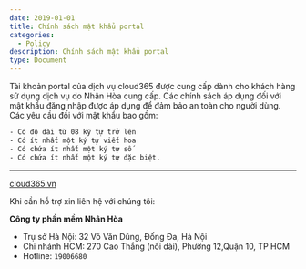 ```yaml
---
date: 2019-01-01
title: Chính sách mật khẩu portal
categories:
  - Policy
description: Chính sách mật khẩu portal
type: Document
---
```

Tài khoản portal của dịch vụ cloud365 được cung cấp dành cho khách hàng sử dụng dịch vụ do Nhân Hòa cung cấp. Các chính sách áp dụng đối với mật khẩu đăng nhập được áp dụng để đảm bảo an toàn cho người dùng. Các yêu cầu đối với mật khẩu bao gồm:

```bash
- Có độ dài từ 08 ký tự trở lên
- Có ít nhất một ký tự viết hoa
- Có chứa ít nhất một ký tự số
- Có chứa ít nhất một ký tự đặc biệt.
```

---
[cloud365.vn](https://cloud365.vn/)

Khi cần hỗ trợ xin liên hệ với chúng tôi:

**Công ty phần mềm Nhân Hòa**
- Trụ sở Hà Nội: 32 Võ Văn Dũng, Đống Đa, Hà Nội
- Chi nhánh HCM: 270 Cao Thắng (nối dài), Phường 12,Quận 10, TP HCM
- Hotline: `19006680`